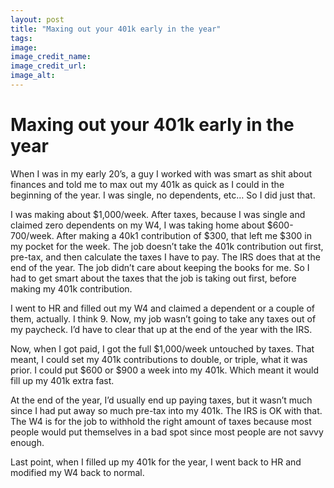 ```yaml
---
layout: post
title: "Maxing out your 401k early in the year"
tags:
image: 
image_credit_name: 
image_credit_url: 
image_alt: 
---
```


# Maxing out your 401k early in the year
When I was in my early 20’s, a guy I worked with was smart as shit about finances and told me to max out my 401k as quick as I could in the beginning of the year. I was single, no dependents, etc… So I did just that.

I was making about $1,000/week. After taxes, because I was single and claimed zero dependents on my W4, I was taking home about $600-700/week. After making a 40k1 contribution of $300, that left me $300 in my pocket for the week. The job doesn’t take the 401k contribution out first, pre-tax, and then calculate the taxes I have to pay. The IRS does that at the end of the year. The job didn’t care about keeping the books for me.  So I had to get smart about the taxes that the job is taking out first, before making my 401k contribution.

I went to HR and filled out my W4 and claimed a dependent or a couple of them, actually. I think 9.  Now, my job wasn’t going to take any taxes out of my paycheck. I’d have to clear that up at the end of the year with the IRS.

Now, when I got paid, I got the full $1,000/week untouched by taxes. That meant, I could set my 401k contributions to double, or triple, what it was prior. I could put $600 or $900 a week into my 401k. Which meant it would fill up my 401k extra fast. 

At the end of the year, I’d usually end up paying taxes, but it wasn’t much since I had put away so much pre-tax into my 401k. The IRS is OK with that. The W4 is for the job to withhold the right amount of taxes because most people would put themselves in a bad spot since most people are not savvy enough. 

Last point, when I filled up my 401k for the year, I went back to HR and modified my W4 back to normal.

